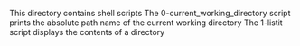 This directory contains shell scripts
 The 0-current_working_directory script prints the absolute path name of the current working directory
The 1-listit script displays the contents of a directory
